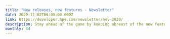 ```yaml
---
title: "New releases, new features - Newsletter"
date: 2020-11-02T06:00:00.000Z
link: https://developer.hpe.com/newsletter/nov-2020/
description: Stay ahead of the game by keeping abreast of the new features and enhancements that are being made to popular software technologies. This month we feature releases with improvements for automation, accessibility, and resource management. 
monthly: 44
---
```

            